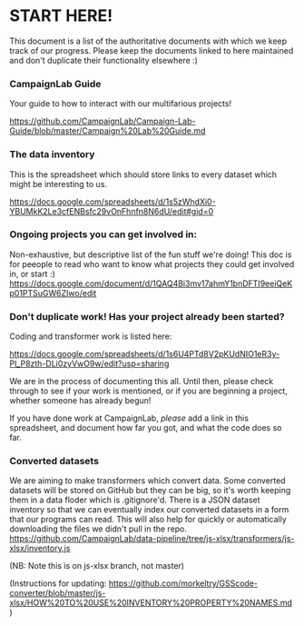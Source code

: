 # START HERE!

This document is a list of the authoritative documents with which we keep track of our progress.
 Please keep the documents linked to here maintained and don't duplicate their functionality elsewhere :)

### CampaignLab Guide
Your guide to how to interact with our multifarious projects!

https://github.com/CampaignLab/Campaign-Lab-Guide/blob/master/Campaign%20Lab%20Guide.md

### The data inventory
This is the spreadsheet which should store links to every dataset which might be interesting to us.

https://docs.google.com/spreadsheets/d/1s5zWhdXi0-YBUMkK2Le3cfENBsfc29vOnFhnfn8N6dU/edit#gid=0


### Ongoing projects you can get involved in:

Non-exhaustive, but descriptive list of the fun stuff we're doing! This doc is for peeople to read who want to know what projects they could get involved in, or start :)
https://docs.google.com/document/d/1QAQ4Bi3mv17ahmY1bnDFTI9eeiQeKp01PTSuGW6ZIwo/edit


###  Don't duplicate work!  Has your project already been started?

Coding and transformer work is listed here:

https://docs.google.com/spreadsheets/d/1s6U4PTd8V2pKUdNIO1eR3y-Pl_P8zth-DLi0zyVwO9w/edit?usp=sharing

We are in the process of documenting this all. Until then, please check through to see if your work is mentioned, or if you are beginning a project, whether someone has already begun!

If you have done work at CampaignLab, *please* add a link in this spreadsheet, and document how far you got, and what the code does so far.

### Converted datasets

We are aiming to make transformers which convert data. Some converted datasets will be stored on GitHub but they can be big, so it's worth keeping them in a data floder which is .gitignore'd. There is a JSON dataset inventory so that we can eventually index our converted datasets in a form that our programs can read. This will also help for quickly or automatically downloading the files we didn't pull in the repo.
https://github.com/CampaignLab/data-pipeline/tree/js-xlsx/transformers/js-xlsx/inventory.js

(NB: Note this is on js-xlsx branch, not master)

(Instructions for updating:  https://github.com/morkeltry/GSScode-converter/blob/master/js-xlsx/HOW%20TO%20USE%20INVENTORY%20PROPERTY%20NAMES.md )
